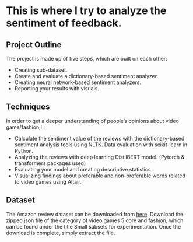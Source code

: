 # This is where I try to analyze the sentiment of feedback.

   
## Project Outline

The project is made up of five steps, which are built on each other:

   * Creating sub-dataset.
   * Create and evaluate a dictionary-based sentiment analyzer.
   * Creating neural network-based sentiment analyzers.
   * Reporting your results with visuals.

## Techniques

In order to get a deeper understanding of people’s opinions about video game/fashion,I :
   * Calculate the sentiment value of the reviews with the dictionary-based sentiment analysis tools using  NLTK. Data evaluation with scikit-learn in Python.
   * Analyzing the reviews with deep learning DistilBERT model. (Pytorch & transformers packages used)
   * Evaluating your model and creating descriptive statistics
   * Visualizing findings about preferable and non-preferable words related to video games using Altair.

## Dataset

The Amazon review dataset can be downloaded from [here](https://nijianmo.github.io/amazon/index.html). Download the zipped json file of the category of video games 5 core and fashion, which can be found under the title Small subsets for experimentation. Once the download is complete, simply extract the file.
